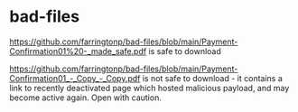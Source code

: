 # bad-files

https://github.com/farringtonp/bad-files/blob/main/Payment-Confirmation01%20-_made_safe.pdf is safe to download

https://github.com/farringtonp/bad-files/blob/main/Payment-Confirmation01_-_Copy_-_Copy.pdf is not safe to download - it contains a link to recently deactivated page which hosted malicious payload, and may become active again. Open with caution.
